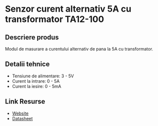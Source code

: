 # Senzor curent alternativ 5A cu transformator TA12-100

## Descriere produs
Modul de masurare a curentului alternativ de pana la 5A cu transformator.

## Detalii tehnice
- Tensiune de alimentare: 3 - 5V
- Curent la intrare: 0 - 5A
- Curent la iesire: 0 - 5mA

## Link Resurse
- [Website](https://www.xab3.ro/produse/ampermetru-ac-5a)
- [Datasheet](Datasheet%20TA12-100.pdf)
